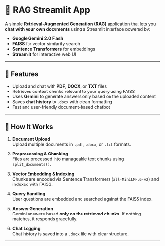# 📄 RAG Streamlit App

A simple **Retrieval-Augmented Generation (RAG)** application that lets you **chat with your own documents** using a Streamlit interface powered by:

- **Google Gemini 2.0 Flash**
- **FAISS** for vector similarity search
- **Sentence Transformers** for embeddings
- **Streamlit** for interactive web UI

---

## 🚀 Features

- Upload and chat with **PDF**, **DOCX**, or **TXT** files
- Retrieves context chunks relevant to your query using FAISS
- Uses **Gemini** to generate answers only based on the uploaded content
- Saves **chat history** to `.docx` with clean formatting
- Fast and user-friendly document-based chatbot

---

## 🧠 How It Works

1. **Document Upload**  
   Upload multiple documents in `.pdf`, `.docx`, or `.txt` formats.

2. **Preprocessing & Chunking**  
   Files are processed into manageable text chunks using `split_documents()`.

3. **Vector Embedding & Indexing**  
   Chunks are encoded via Sentence Transformers (`all-MiniLM-L6-v2`) and indexed with FAISS.

4. **Query Handling**  
   User questions are embedded and searched against the FAISS index.

5. **Answer Generation**  
   Gemini answers based **only on the retrieved chunks**. If nothing matches, it responds gracefully.

6. **Chat Logging**  
   Chat history is saved into a `.docx` file with clear structure.

---

